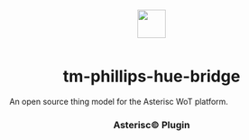 <div align="center">
  <a href="https://asterisc.io" target="_blank" >
    <img height="50" src="src/assets/icon.svg" style="margin: 12px 0px">
  </a>

  <h1>tm-phillips-hue-bridge</h1>
</div>

An open source thing model for the Asterisc WoT platform.

<div align="center">
  <h3>Asterisc© Plugin</h3>
</div>

